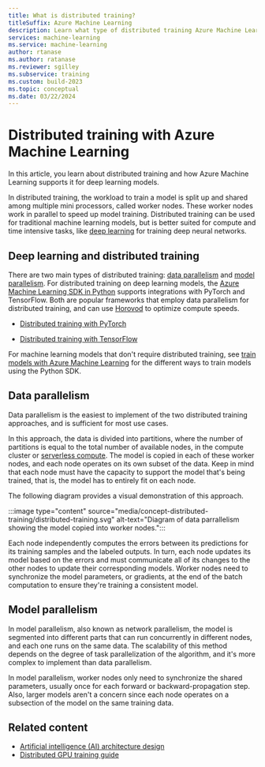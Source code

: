 ```yaml
---
title: What is distributed training?
titleSuffix: Azure Machine Learning
description: Learn what type of distributed training Azure Machine Learning supports and the open source framework integrations available for distributed training.
services: machine-learning
ms.service: machine-learning
author: rtanase
ms.author: ratanase
ms.reviewer: sgilley
ms.subservice: training
ms.custom: build-2023
ms.topic: conceptual
ms.date: 03/22/2024
---
```


# Distributed training with Azure Machine Learning

In this article, you learn about distributed training and how Azure Machine Learning supports it for deep learning models. 

In distributed training, the workload to train a model is split up and shared among multiple mini processors, called worker nodes. These worker nodes work in parallel to speed up model training. Distributed training can be used for traditional machine learning models, but is better suited for compute and time intensive tasks, like [deep learning](concept-deep-learning-vs-machine-learning.md) for training deep neural networks. 

## Deep learning and distributed training

There are two main types of distributed training: [data parallelism](#data-parallelism) and [model parallelism](#model-parallelism). For distributed training on deep learning models, the [Azure Machine Learning SDK in Python](/python/api/overview/azure/ml/intro) supports integrations with PyTorch and TensorFlow. Both are popular frameworks that employ data parallelism for distributed training, and can use [Horovod](https://horovod.readthedocs.io/en/latest/summary_include.html) to optimize compute speeds.

* [Distributed training with PyTorch](how-to-train-distributed-gpu.md#pytorch)

* [Distributed training with TensorFlow](how-to-train-distributed-gpu.md#tensorflow)

For machine learning models that don't require distributed training, see [train models with Azure Machine Learning](concept-train-machine-learning-model.md#python-sdk) for the different ways to train models using the Python SDK.

## Data parallelism

Data parallelism is the easiest to implement of the two distributed training approaches, and is sufficient for most use cases.

In this approach, the data is divided into partitions, where the number of partitions is equal to the total number of available nodes, in the compute cluster or [serverless compute](./how-to-use-serverless-compute.md). The model is copied in each of these worker nodes, and each node operates on its own subset of the data. Keep in mind that each node must have the capacity to support the model that's being trained, that is, the model has to entirely fit on each node.

The following diagram provides a visual demonstration of this approach.

:::image type="content" source="media/concept-distributed-training/distributed-training.svg" alt-text="Diagram of data parrallelism showing the model copied into worker nodes.":::

Each node independently computes the errors between its predictions for its training samples and the labeled outputs. In turn, each node updates its model based on the errors and must communicate all of its changes to the other nodes to update their corresponding models. Worker nodes need to synchronize the model parameters, or gradients, at the end of the batch computation to ensure they're training a consistent model. 

## Model parallelism

In model parallelism, also known as network parallelism, the model is segmented into different parts that can run concurrently in different nodes, and each one runs on the same data. The scalability of this method depends on the degree of task parallelization of the algorithm, and it's more complex to implement than data parallelism. 

In model parallelism, worker nodes only need to synchronize the shared parameters, usually once for each forward or backward-propagation step. Also, larger models aren't a concern since each node operates on a subsection of the model on the same training data.

## Related content

* [Artificial intelligence (AI) architecture design](/azure/architecture/reference-architectures/ai/training-deep-learning)
* [Distributed GPU training guide](how-to-train-distributed-gpu.md)
